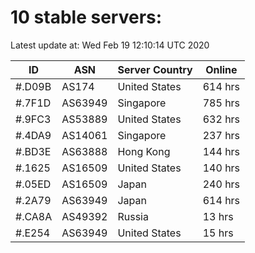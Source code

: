 # 10 stable servers:

Latest update at: Wed Feb 19 12:10:14 UTC 2020

| ID | ASN | Server Country | Online |
| -- | --- | -------------- | ------ |
| #.D09B | AS174 | United States | 614 hrs |
| #.7F1D | AS63949 | Singapore | 785 hrs |
| #.9FC3 | AS53889 | United States | 632 hrs |
| #.4DA9 | AS14061 | Singapore | 237 hrs |
| #.BD3E | AS63888 | Hong Kong | 144 hrs |
| #.1625 | AS16509 | United States | 140 hrs |
| #.05ED | AS16509 | Japan | 240 hrs |
| #.2A79 | AS63949 | Japan | 614 hrs |
| #.CA8A | AS49392 | Russia | 13 hrs |
| #.E254 | AS63949 | United States | 15 hrs |


